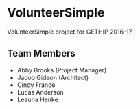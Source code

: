 # VolunteerSimple
VolunteerSimple project for GETHIP 2016-17.

## Team Members
- Abby Brooks (Project Manager)
- Jacob Gideon (Architect)
- Cindy France
- Lucas Anderson
- Leauna Henke
